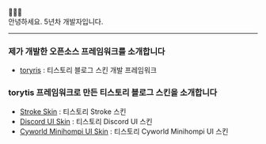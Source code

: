 👋👋👋 <br />
안녕하세요. 5년차 개발자입니다. <br />

----

### 제가 개발한 오픈소스 프레임워크를 소개합니다
- [toryris](https://github.com/wisdomstar94/torytis) : 티스토리 블로그 스킨 개발 프레임워크

### torytis 프레임워크로 만든 티스토리 블로그 스킨을 소개합니다
- [Stroke Skin](https://github.com/wisdomstar94/torytis-tistory-skin-stroke) : 티스토리 Stroke 스킨
- [Discord UI Skin](https://github.com/wisdomstar94/tistory-discord-ui-skin) : 티스토리 Discord UI 스킨
- [Cyworld Minihompi UI Skin](https://github.com/wisdomstar94/tistory-cyworld-minihompi-ui-skin) : 티스토리 Cyworld Minihompi UI 스킨

